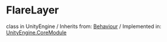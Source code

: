 # FlareLayer
class in UnityEngine
 / Inherits from: <a href="https://docs.unity3d.com/6000.0/Documentation/ScriptReference/Behaviour.html" target="_blank">Behaviour</a> / Implemented in: <a href="https://docs.unity3d.com/6000.0/Documentation/ScriptReference/UnityEngine.CoreModule.html" target="_blank">UnityEngine.CoreModule</a>
